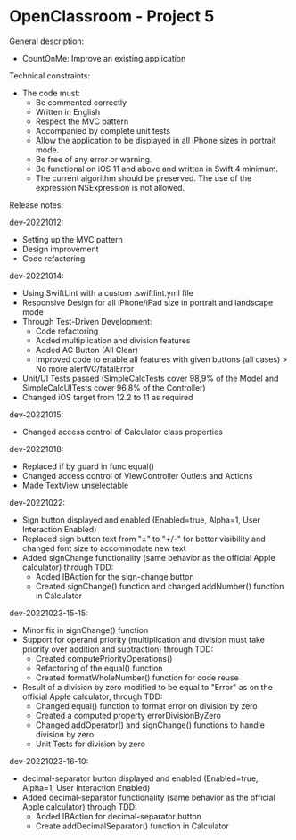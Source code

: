 # OpenClassroom - Project 5

General description:
- CountOnMe: Improve an existing application

Technical constraints:
- The code must:
    - Be commented correctly
    - Written in English
    - Respect the MVC pattern
    - Accompanied by complete unit tests
    - Allow the application to be displayed in all iPhone sizes in portrait mode.
    - Be free of any error or warning.
    - Be functional on iOS 11 and above and written in Swift 4 minimum.
    - The current algorithm should be preserved. The use of the expression NSExpression is not allowed.


Release notes:

dev-20221012:
- Setting up the MVC pattern
- Design improvement
- Code refactoring

dev-20221014:
- Using SwiftLint with a custom .swiftlint.yml file
- Responsive Design for all iPhone/iPad size in portrait and landscape mode
- Through Test-Driven Development:
    - Code refactoring
    - Added multiplication and division features
    - Added AC Button (All Clear)
    - Improved code to enable all features with given buttons (all cases) > No more alertVC/fatalError
- Unit/UI Tests passed (SimpleCalcTests cover 98,9% of the Model and SimpleCalcUITests cover 96,8% of the Controller)
- Changed iOS target from 12.2 to 11 as required

dev-20221015:
- Changed access control of Calculator class properties

dev-20221018:
- Replaced if by guard in func equal()
- Changed access control of ViewController Outlets and Actions
- Made TextView unselectable

dev-20221022:
- Sign button displayed and enabled (Enabled=true, Alpha=1, User Interaction Enabled)
- Replaced sign button text from "±" to "+/-" for better visibility and changed font size to accommodate new text
- Added signChange functionality (same behavior as the official Apple calculator) through TDD:
    - Added IBAction for the sign-change button
    - Created signChange() function and changed addNumber() function in Calculator

dev-20221023-15-15:
- Minor fix in signChange() function
- Support for operand priority (multiplication and division must take priority over addition and subtraction) through TDD:
    - Created computePriorityOperations()
    - Refactoring of the equal() function
    - Created formatWholeNumber() function for code reuse
- Result of a division by zero modified to be equal to "Error" as on the official Apple calculator, through TDD:
    - Changed equal() function to format error on division by zero
    - Created a computed property errorDivisionByZero
    - Changed addOperator() and signChange() functions to handle division by zero
    - Unit Tests for division by zero

dev-20221023-16-10:
- decimal-separator button displayed and enabled (Enabled=true, Alpha=1, User Interaction Enabled)
- Added decimal-separator functionality (same behavior as the official Apple calculator) through TDD:
    - Added IBAction for decimal-separator button
    - Create addDecimalSeparator() function in Calculator
